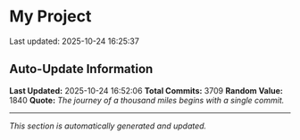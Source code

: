 # My Project


Last updated: 2025-10-24 16:25:37




































































































































































































































































































































































































































































































































































































































































































































































































































































































































































































































































































































































































































































































































































































































































































































































































































































































































































































































































































































































































































































































































































































































































































































































































































































































































































































































































































































































































































































































































































































































































































































































































































































































































































































































































































































































































































































































































































































































































































































































































































































































































































































































































## Auto-Update Information

**Last Updated:** 2025-10-24 16:52:06
**Total Commits:** 3709
**Random Value:** 1840
**Quote:** _The journey of a thousand miles begins with a single commit._

---
_This section is automatically generated and updated._